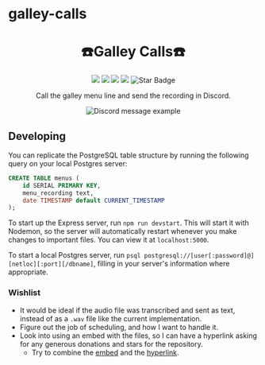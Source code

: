 # galley-calls

<p align="center">
  <h1 align="center">☎️Galley Calls☎️</h1>
</p>

<p align="center">
   <img src="https://img.shields.io/badge/language-JavaScript-yellow"/>
   <img src="https://img.shields.io/github/license/ajmeese7/galley-calls"/>
   <img src="https://img.shields.io/github/stars/ajmeese7/galley-calls"/>
   <img src="https://img.shields.io/github/forks/ajmeese7/galley-calls"/>
   <img src="https://img.shields.io/static/v1?label=%F0%9F%8C%9F&message=If%20Useful&style=style=flat&color=BC4E99" alt="Star Badge"/>
</p>

<p align="center">Call the galley menu line and send the recording in Discord.</p>
<p align="center">
<img alt="Discord message example" title="Discord message example" src="https://user-images.githubusercontent.com/17814535/91178907-6f572680-e6ab-11ea-9d56-3ca7e98ec928.png" />
</p>

## Developing
You can replicate the PostgreSQL table structure by running the following query
on your local Postgres server:

```sql
CREATE TABLE menus (
    id SERIAL PRIMARY KEY,
    menu_recording text,
    date TIMESTAMP default CURRENT_TIMESTAMP
);
```

To start up the Express server, run `npm run devstart`. This will start it with
Nodemon, so the server will automatically restart whenever you make changes to
important files. You can view it at `localhost:5000`.

To start a local Postgres server, run `psql postgresql://[user[:password]@][netloc][:port][/dbname]`,
filling in your server's information where appropriate.

### Wishlist
- It would be ideal if the audio file was transcribed and sent as text,
instead of as a `.wav` file like the current implementation.
- Figure out the job of scheduling, and how I want to handle it.
- Look into using an embed with the files, so I can have a hyperlink asking
for any generous donations and stars for the repository.
    - Try to combine the [embed](https://stackoverflow.com/questions/45622168/sending-attachments-in-embed-field)
    and the [hyperlink](https://stackoverflow.com/questions/54753005/is-there-any-way-to-embed-a-hyperlink-in-a-richembed).